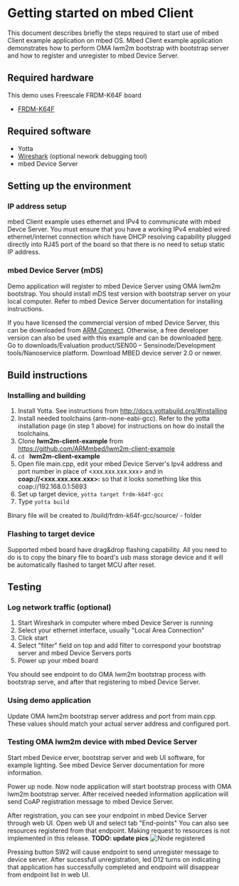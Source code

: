 # Getting started on mbed Client

This document describes briefly the steps required to start use of mbed Client example application on mbed OS. Mbed Client example application demonstrates how to perform OMA lwm2m bootstrap with bootstrap server and how to register and unregister to mbed Device Server.

## Required hardware

This demo uses Freescale FRDM-K64F board
* [FRDM-K64F](http://developer.mbed.org/platforms/frdm-k64f/)

## Required software

* Yotta
* [Wireshark](https://www.wireshark.org/) (optional nework debugging tool)
* mbed Device Server

## Setting up the environment

### IP address setup

mbed Client example uses ethernet and IPv4 to communicate with mbed Devce Server. 
You must ensure that you have a working IPv4 enabled wired ethernet/internet connection which have DHCP resolving capability plugged directly into RJ45 port of the board so that there is no need to setup static IP address.
 
### mbed Device Server (mDS)

Demo application will register to mbed Device Server using OMA lwm2m bootstrap. You should install mDS test version with bootstrap server on your local computer. Refer to mbed Device Server documentation for installing instructions.

If you have licensed the commercial version of mbed Device Server, this can be downloaded from [ARM Connect](http://connect.arm.com/).
Otherwise, a free developer version can also be used with this example and can be downloaded [here](https://silver.arm.com/browse/SEN00).
Go to downloads/Evaluation product/SEN00 – Sensinode/Development tools/Nanoservice platform. Download MBED device server 2.0 or newer.

## Build instructions

### Installing and building

1. Install Yotta. See instructions from http://docs.yottabuild.org/#installing
2. Install needed toolchains (arm-none-eabi-gcc). Refer to the yotta installation page (in step 1 above) for instructions on how do install the toolchains.
3. Clone **lwm2m-client-example** from https://github.com/ARMmbed/lwm2m-client-example
4. `cd ` **lwm2m-client-example**
5. Open file main.cpp, edit your mbed Device Server's Ipv4 address and port number in place of <xxx.xxx.xxx.xxx> and <port> in **coap://<xxx.xxx.xxx.xxx>:<port>** so that it looks something like this coap://192.168.0.1:5693
5. Set up target device, `yotta target frdm-k64f-gcc`
6. Type `yotta build`

Binary file will be created to /build/frdm-k64f-gcc/source/ - folder

### Flashing to target device

Supported mbed board have drag&drop flashing capability. All you need to do is to copy the binary file to
board's usb mass storage device and it will be automatically flashed to target MCU after reset.

## Testing

### Log network traffic (optional)

1. Start Wireshark in computer where mbed Device Server is running
2. Select your ethernet interface, usually "Local Area Connection"
3. Click start
4. Select "filter" field on top and add filter to correspond your bootstrap server and mbed Device Servers ports
5. Power up your mbed board

You should see endpoint to do OMA lwm2m bootstrap process with bootstrap serve, and after that registering to mbed Device Server.

### Using demo application

Update OMA lwm2m bootstrap server address and port from main.cpp. These values should match your actual server address and configured port.

### Testing OMA lwm2m device with mbed Device Server

Start mbed Device erver, bootstrap server and web UI software, for example lighting. See mbed Device Server documentation for more information.

Power up node. Now node application will start bootstrap process with OMA lwm2m bootstrap server. After received needed information application will send CoAP registration message to mbed Device Server.

After registration, you can see your endpoint in mbed Device Server through web UI. Open web UI and select tab "End-points"
You can also see resources registered from that endpoint. Making request to resources is not implemented in this release.
**TODO: update pics**
![Node registered](https://github.com/ARMmbed/mbed-coap-example/blob/master/img/registered.jpg)

Pressing button SW2 will cause endpoint to send unregister message to device server. After sucessfull unregistration, led D12 turns on indicating that application has successfully completed and endpoint will disappear from endpoint list in web UI.
